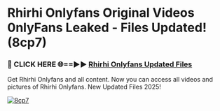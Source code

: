 # Rhirhi Onlyfans Original Videos 0nlyFans Leaked - Files Updated! (8cp7)

<h3>🔴 CLICK HERE 🌐==►► <a href="https://tinyurl.com/2m67pmp6" rel="nofollow">Rhirhi Onlyfans Updated Files</a></h3>

Get Rhirhi Onlyfans and all content. Now you can access all videos and pictures of Rhirhi Onlyfans. New Updated Files 2025!

[![8cp7](https://i.imgur.com/H4QAA4z.gif)](https://tinyurl.com/2m67pmp6)